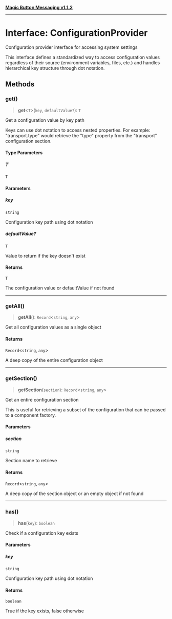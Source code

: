 [**Magic Button Messaging v1.1.2**](../README.md)

***

# Interface: ConfigurationProvider

Configuration provider interface for accessing system settings

This interface defines a standardized way to access configuration values
regardless of their source (environment variables, files, etc.) and
handles hierarchical key structure through dot notation.

## Methods

### get()

> **get**\<`T`\>(`key`, `defaultValue?`): `T`

Get a configuration value by key path

Keys can use dot notation to access nested properties.
For example: "transport.type" would retrieve the "type" property
from the "transport" configuration section.

#### Type Parameters

##### T

`T`

#### Parameters

##### key

`string`

Configuration key path using dot notation

##### defaultValue?

`T`

Value to return if the key doesn't exist

#### Returns

`T`

The configuration value or defaultValue if not found

***

### getAll()

> **getAll**(): `Record`\<`string`, `any`\>

Get all configuration values as a single object

#### Returns

`Record`\<`string`, `any`\>

A deep copy of the entire configuration object

***

### getSection()

> **getSection**(`section`): `Record`\<`string`, `any`\>

Get an entire configuration section

This is useful for retrieving a subset of the configuration
that can be passed to a component factory.

#### Parameters

##### section

`string`

Section name to retrieve

#### Returns

`Record`\<`string`, `any`\>

A deep copy of the section object or an empty object if not found

***

### has()

> **has**(`key`): `boolean`

Check if a configuration key exists

#### Parameters

##### key

`string`

Configuration key path using dot notation

#### Returns

`boolean`

True if the key exists, false otherwise
